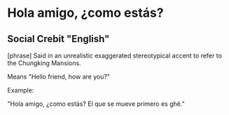 # Hola amigo, ¿como estás?
## Social Crebit "English"

[phrase] Said in an unrealistic exaggerated stereotypical accent to refer to the Chungking Mansions.

Means "Hello friend, how are you?"

Example:

"Hola amigo, ¿como estás? El que se mueve primero es ghê."
